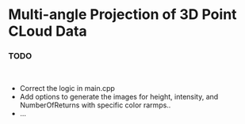 Multi-angle Projection of 3D Point CLoud Data
=============================================

### TODO
<br>
<ul>
    <li> Correct the logic in main.cpp
    <li> Add options to generate the images for height, intensity, and NumberOfReturns with specific color rarmps..
    <li> ...
</ul>
